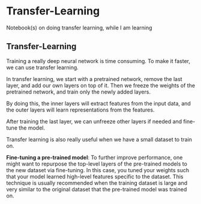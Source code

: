 # Transfer-Learning

Notebook(s) on doing transfer learning, while I am learning

## Transfer-Learning

Training a really deep neural network is time consuming. To make it faster, we can use transfer learning.

In transfer learning, we start with a pretrained network, remove the last layer, and add our own layers on top of it. Then we freeze the weights of the pretrained network, and train only the newly added layers.

By doing this, the inner layers will extract features from the input data, and the outer layers will learn representations from the features.

After training the last layer, we can unfreeze other layers if needed and fine-tune the model.

Transfer learning is also really useful when we have a small dataset to train on.

**Fine-tuning a pre-trained model**: To further improve performance, one might want to repurpose the top-level layers of the pre-trained models to the new dataset via fine-tuning. In this case, you tuned your weights such that your model learned high-level features specific to the dataset. This technique is usually recommended when the training dataset is large and very similar to the original dataset that the pre-trained model was trained on.

